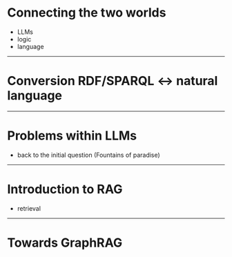 # Connecting the two worlds

- LLMs
- logic
- language

---

# Conversion RDF/SPARQL <-> natural language

---

# Problems within LLMs

- back to the initial question (Fountains of paradise)

---

# Introduction to RAG

- retrieval

---

# Towards GraphRAG


